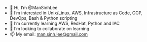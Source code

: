 - 👋 Hi, I’m @ManSinhLee
- 👀 I’m interested in Unix/Linux, AWS, Infrastructure as Code, GCP, DevOps, Bash & Python scripting
- 🌱 I’m currently learning AWS, RedHat, Python and IAC
- 💞️ I’m looking to collaborate on learning
- 📫 My email: man.sinh.lee@gmail.com

